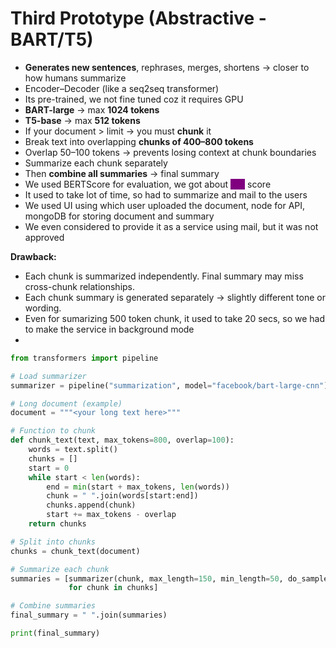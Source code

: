 # Third Prototype (Abstractive - BART/T5)

* **Generates new sentences**, rephrases, merges, shortens → closer to how humans summarize
* Encoder–Decoder (like a seq2seq transformer)
* Its pre-trained, we not fine tuned coz it requires GPU
* **BART-large** → max **1024 tokens**
* **T5-base** → max **512 tokens**
* If your document > limit → you must **chunk** it
* Break text into overlapping **chunks of 400–800 tokens**
* Overlap 50–100 tokens → prevents losing context at chunk boundaries
* Summarize each chunk separately
* Then **combine all summaries** → final summary
* We used BERTScore for evaluation, we got about <mark style="color:purple;background-color:purple;">**0.4**</mark> score
* It used to take lot of time, so had to summarize and mail to the users
* We used UI using which user uploaded the document, node for API, mongoDB for storing document and summary
* We even considered to provide it as a service using mail, but it was not approved

**Drawback:**

* Each chunk is summarized independently. Final summary may miss cross-chunk relationships.
* Each chunk summary is generated separately → slightly different tone or wording.
* Even for sumarizing 500 token chunk, it used to take 20 secs, so we had to make the service in background mode
*

```python
from transformers import pipeline

# Load summarizer
summarizer = pipeline("summarization", model="facebook/bart-large-cnn")

# Long document (example)
document = """<your long text here>"""

# Function to chunk
def chunk_text(text, max_tokens=800, overlap=100):
    words = text.split()
    chunks = []
    start = 0
    while start < len(words):
        end = min(start + max_tokens, len(words))
        chunk = " ".join(words[start:end])
        chunks.append(chunk)
        start += max_tokens - overlap
    return chunks

# Split into chunks
chunks = chunk_text(document)

# Summarize each chunk
summaries = [summarizer(chunk, max_length=150, min_length=50, do_sample=False)[0]['summary_text']
             for chunk in chunks]

# Combine summaries
final_summary = " ".join(summaries)

print(final_summary)

```
